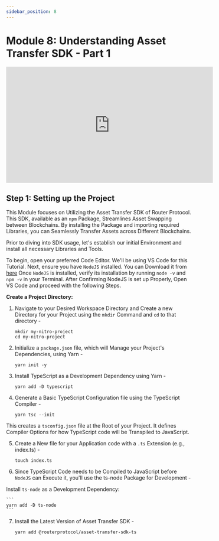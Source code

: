 ```yaml
---
sidebar_position: 8
---
```


# Module 8: Understanding Asset Transfer SDK - Part 1

<iframe width="560" height="315" src="https://www.youtube.com/embed/phNcKPKRHGY" frameborder="0" allow="accelerometer; autoplay; encrypted-media; gyroscope; picture-in-picture" allowfullscreen></iframe>

## Step 1: Setting up the Project

This Module focuses on Utilizing the Asset Transfer SDK of Router Protocol. This SDK, available as an <code>npm</code> Package, Streamlines Asset Swapping between Blockchains. By installing the Package and importing required Libraries, you can Seamlessly Transfer Assets across Different Blockchains.

Prior to diving into SDK usage, let's establish our initial Environment and install all necessary Libraries and Tools.

To begin, open your preferred Code Editor. We'll be using VS Code for this Tutorial. Next, ensure you have <code>NodeJS</code> installed. You can Download it from [here](https://nodejs.org/en/download.)
Once <code>NodeJS</code> is installed, verify its installation by running <code>node -v</code> and <code>npm -v</code> in your Terminal. After Confirming NodeJS is set up Properly, Open VS Code and proceed with the following Steps.

**Create a Project Directory:**

1. Navigate to your Desired Workspace Directory and Create a new Directory for your Project using the <code>mkdir</code> Command and <code>cd</code> to that directory -

    ```
    mkdir my-nitro-project
    cd my-nitro-project
    ```

2. Initialize a <code>package.json</code> file, which will Manage your Project's Dependencies, using Yarn -

    ```
    yarn init -y
    ```

3. Install TypeScript as a Development Dependency using Yarn -

    ```
    yarn add -D typescript
    ```

4. Generate a Basic TypeScript Configuration file using the TypeScript Compiler -

    ```
    yarn tsc --init
    ```

This creates a <code>tsconfig.json</code> file at the Root of your Project. It defines Compiler Options for how TypeScript code will be Transpiled to JavaScript.

5. Create a New file for your Application code with a <code>.ts</code> Extension (e.g., index.ts) -

    ```
    touch index.ts
    ```

6. Since TypeScript Code needs to be Compiled to JavaScript before <code>NodeJS</code> can Execute it, you'll use the ts-node Package for Development -

Install <code>ts-node</code> as a Development Dependency:

    ```
    yarn add -D ts-node
    ```

7. Install the Latest Version of Asset Transfer SDK -

    ```
    yarn add @routerprotocol/asset-transfer-sdk-ts
    ```
